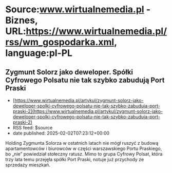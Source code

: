 # Source:www.wirtualnemedia.pl - Biznes, URL:https://www.wirtualnemedia.pl/rss/wm_gospodarka.xml, language:pl-PL

## Zygmunt Solorz jako deweloper. Spółki Cyfrowego Polsatu nie tak szybko zabudują Port Praski
 - [https://www.wirtualnemedia.pl/artykul/zygmunt-solorz-jako-deweloper-spolki-cyfrowego-polsatu-nie-tak-szybko-zabuduja-port-praski-2](https://www.wirtualnemedia.pl/artykul/zygmunt-solorz-jako-deweloper-spolki-cyfrowego-polsatu-nie-tak-szybko-zabuduja-port-praski-2)
 - RSS feed: $source
 - date published: 2025-02-02T07:23:12+00:00

Holding Zygmunta Solorza w ostatnich latach nie mógł ruszyć z budową apartamentowców i biurowców w części warszawskiego Portu Praskiego, bo „nie” powiedział stołeczny ratusz. Mimo to grupa Cyfrowy Polsat, która trzy lata temu przejęła spółki Port Praski, notuje już przychody ze sprzedaży mieszkań.

